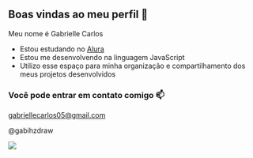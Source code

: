## Boas vindas ao meu perfil 🖤

Meu nome é Gabrielle Carlos

- Estou estudando no [Alura](https://www.alura.com.br)
- Estou me desenvolvendo na linguagem JavaScript
- Utilizo esse espaço para minha organização e compartilhamento dos meus projetos desenvolvidos

### Você pode entrar em contato comigo 📫

gabriellecarlos05@gmail.com

@gabihzdraw

![](https://media1.tenor.com/m/e0osqzyIJIkAAAAd/hello-kitty-sanrio.gif)
